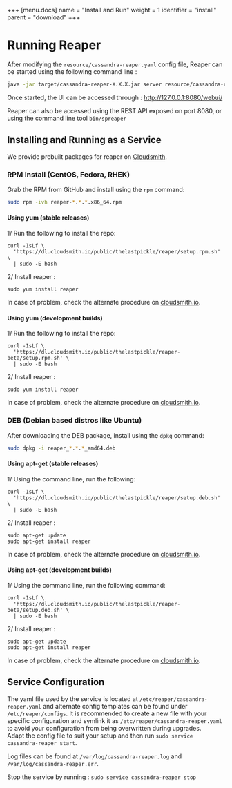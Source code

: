 +++
[menu.docs]
name = "Install and Run"
weight = 1
identifier = "install"
parent = "download"
+++



# Running Reaper

After modifying the `resource/cassandra-reaper.yaml` config file, Reaper can be started using the following command line :

```bash
java -jar target/cassandra-reaper-X.X.X.jar server resource/cassandra-reaper.yaml
```

Once started, the UI can be accessed through : http://127.0.0.1:8080/webui/

Reaper can also be accessed using the REST API exposed on port 8080, or using the command line tool `bin/spreaper`


## Installing and Running as a Service

We provide prebuilt packages for reaper on [Cloudsmith](https://cloudsmith.io/~thelastpickle/repos/).


### RPM Install (CentOS, Fedora, RHEK)

Grab the RPM from GitHub and install using the `rpm` command:

```bash
sudo rpm -ivh reaper-*.*.*.x86_64.rpm
```

#### Using yum (stable releases)

1/ Run the following to install the repo:
```
curl -1sLf \
  'https://dl.cloudsmith.io/public/thelastpickle/reaper/setup.rpm.sh' \
  | sudo -E bash
```

2/ Install reaper : 

```
sudo yum install reaper
```

In case of problem, check the alternate procedure on [cloudsmith.io](https://cloudsmith.io/~thelastpickle/repos/reaper/setup/#formats-rpm).

#### Using yum (development builds)

1/ Run the following to install the repo:
```
curl -1sLf \
  'https://dl.cloudsmith.io/public/thelastpickle/reaper-beta/setup.rpm.sh' \
  | sudo -E bash
```

2/ Install reaper : 

```
sudo yum install reaper
```

In case of problem, check the alternate procedure on [cloudsmith.io](https://cloudsmith.io/~thelastpickle/repos/reaper-beta/setup/#formats-rpm).

### DEB (Debian based distros like Ubuntu)

After downloading the DEB package, install using the `dpkg` command: 

```bash
sudo dpkg -i reaper_*.*.*_amd64.deb
```

#### Using apt-get (stable releases)

1/ Using the command line, run the following:
```
curl -1sLf \
  'https://dl.cloudsmith.io/public/thelastpickle/reaper/setup.deb.sh' \
  | sudo -E bash
```

2/ Install reaper :

```
sudo apt-get update
sudo apt-get install reaper
```

In case of problem, check the alternate procedure on [cloudsmith.io](https://cloudsmith.io/~thelastpickle/repos/reaper/setup/#formats-deb).

#### Using apt-get (development builds)

1/ Using the command line, run the following command:
```
curl -1sLf \
  'https://dl.cloudsmith.io/public/thelastpickle/reaper-beta/setup.deb.sh' \
  | sudo -E bash
```

2/ Install reaper :

```
sudo apt-get update
sudo apt-get install reaper
```

In case of problem, check the alternate procedure on [cloudsmith.io](https://cloudsmith.io/~thelastpickle/repos/reaper-beta/setup/#formats-deb).

## Service Configuration

The yaml file used by the service is located at `/etc/reaper/cassandra-reaper.yaml` and alternate config templates can be found under `/etc/reaper/configs`.
It is recommended to create a new file with your specific configuration and symlink it as `/etc/reaper/cassandra-reaper.yaml` to avoid your configuration from being overwritten during upgrades.  
Adapt the config file to suit your setup and then run `sudo service cassandra-reaper start`.  
  
Log files can be found at `/var/log/cassandra-reaper.log` and `/var/log/cassandra-reaper.err`.  

Stop the service by running : `sudo service cassandra-reaper stop`  



